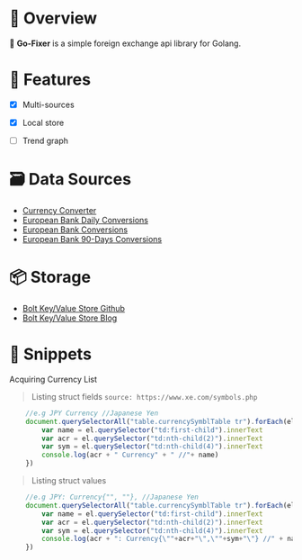 # :bento: Overview
:money_with_wings: __Go-Fixer__ is a simple foreign exchange api library for Golang.

# :see_no_evil: Features
- [x] Multi-sources
- [x] Local store
- [ ] Trend graph


# :card_file_box: Data Sources
- [Currency Converter](http://free.currencyconverterapi.com/api/v5/convert?q=JPY_PHP&compact=y)
- [European Bank Daily Conversions](http://www.ecb.europa.eu/stats/eurofxref/eurofxref-daily.xml)
- [European Bank Conversions](http://www.ecb.europa.eu/stats/policy_and_exchange_rates/euro_reference_exchange_rates/html/index.en.html)
- [European Bank 90-Days Conversions](https://www.ecb.europa.eu/stats/eurofxref/eurofxref-hist-90d.xml)

# :package: Storage
- [Bolt Key/Value Store Github](https://github.com/boltdb/bolt)
- [Bolt Key/Value Store Blog](https://npf.io/2014/07/intro-to-boltdb-painless-performant-persistence/)

# :page_facing_up: Snippets
Acquiring Currency List
> Listing struct fields `source: https://www.xe.com/symbols.php`
```js
    //e.g JPY Currency //Japanese Yen
    document.querySelectorAll("table.currencySymblTable tr").forEach(el => {
        var name = el.querySelector("td:first-child").innerText
        var acr = el.querySelector("td:nth-child(2)").innerText
        var sym = el.querySelector("td:nth-child(4)").innerText
        console.log(acr + " Currency" + " //"+ name)
    })
```
> Listing struct values
```js
    //e.g JPY: Currency{"", ""}, //Japanese Yen
    document.querySelectorAll("table.currencySymblTable tr").forEach(el => {
        var name = el.querySelector("td:first-child").innerText
        var acr = el.querySelector("td:nth-child(2)").innerText
        var sym = el.querySelector("td:nth-child(4)").innerText
        console.log(acr + ": Currency{\""+acr+"\",\""+sym+"\"} //" + name )
    })
```